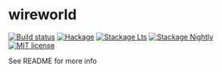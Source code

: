 # wireworld

[![Build status](https://img.shields.io/travis/Nolrai/wireworld.svg?logo=travis)](https://travis-ci.org/Nolrai/wireworld)
[![Hackage](https://img.shields.io/hackage/v/wireworld.svg?logo=haskell)](https://hackage.haskell.org/package/wireworld)
[![Stackage Lts](http://stackage.org/package/wireworld/badge/lts)](http://stackage.org/lts/package/wireworld)
[![Stackage Nightly](http://stackage.org/package/wireworld/badge/nightly)](http://stackage.org/nightly/package/wireworld)
[![MIT license](https://img.shields.io/badge/license-MIT-blue.svg)](LICENSE)

See README for more info
